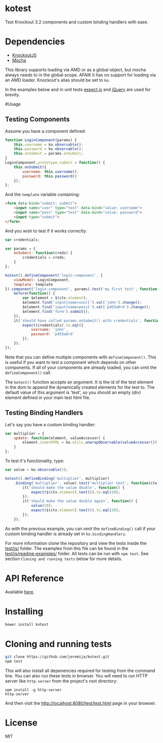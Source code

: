 # kotest

Test Knockout 3.2 components and custom binding handlers with ease.

# Dependencies

- [KnockoutJS](http://knockoutjs.com)
- [Mocha](http://mochajs.org)

This library supports loading via AMD or as a global object, but mocha always
needs to in the global scope. AFAIK it has no support for loading via an AMD
loader. Knockout's alias should be set to `ko`.

In the examples below and in unit tests [expect.js](https://github.com/LearnBoost/expect.js/) and [jQuery](http://jquery.com) are used for brevity.

#Usage

## Testing Components

Assume you have a component defined:

```javascript
function LoginComponent(params) {
    this.username = ko.observable();
    this.password = ko.observable();
    this.onSubmit = params.onSubmit;
}
LoginComponent.prototype.submit = function() {
    this.onSubmit({
        username: this.username(),
        password: this.password()
    });
};
```
And the `template` variable containing:
```html
<form data-bind="submit: submit">
    <input name="user" type="text" data-bind="value: username">
    <input name="pass" type="text" data-bind="value: password">
    <input type="submit">
</form>
```

And you wish to test if it works correctly:
```javascript
var credentials;

var params = {
    onSubmit: function(creds) {
        credentials = creds;
    }
};

kotest().defineComponent('login-component', {
    viewModel: LoginComponent,
    template: template
}).component('login-component', params).test('my first test', function(ctx) {
    before(function() {
        var $element = $(ctx.element);
        $element.find('input[name=user]').val('john').change();
        $element.find('input[name=pass]').val('p455w0rd').change();
        $element.find('form').submit();
    });
    it('should have called params.onSubmit() with credentials', function() {
        expect(credentials).to.eql({
            username: 'john',
            password: 'p455w0rd'
        });
    });
});
```
Note that you can define multiple components with `defineComponent()`. This is
useful if you want to test a component which depends on other components. If
all of your components are already loaded, you can omit the `defineComponent()`
call.

The `kotest()` function accepts an argument. It is the id of the test element
in the dom to append the dynamically created elements for the test to. The
default value of this argument is 'test', so you should an empty (div) element
defined in your main test html file.

## Testing Binding Handlers
Let's say you have a custom binding handler:
```javascript
var multiplier = {
    update: function(element, valueAccessor) {
        element.innerHTML = ko.utils.unwrapObservable(valueAccessor()) * 2;
    }
};
```
To test it's functionality, type:
```javascript
var value = ko.observable(5);

kotest().defineBinding('multiplier', multiplier)
    .binding('multiplier', value).test('multiplier test', function(ctx) {
        it('should make the value double', function() {
            expect($(ctx.element).text()).to.eql(10);
        });
        it('should make the value double again', function() {
            value(10);
            expect($(ctx.element).text()).to.eql(20);
        });
    });
```
As with the previous example, you can omit the `defineBinding()` call if your
custom binding handler is already set in `ko.bindingHandlers`.

For more information clone the repository and view the tests inside the
[test/js/](test/js) folder. The examples from this file can be found in the
[test/js/readme-examples/](test/js/readme-examples) folder. All tests can be run with `npm test`. See
section `Cloning and running tests` below for more details.

# API Reference
Available [here](API.md).

# Installing

```bash
bower install kotest
```

# Cloning and running tests

```bash
git clone https://github.com/jeremija/kotest.git
npm test
```

This will also install all depenencies required for testing from the command line. You can also run these tests in browser. You will need to run HTTP server like `http-server` from the project's root directory:

```
npm install -g http-server
http-server
```

And then visit the [http://localhost:8080/test/test.html](http://localhost:8080/test/test.html) page in your browser.

# License

MIT
